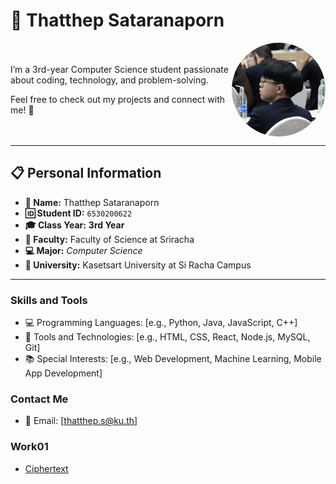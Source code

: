 # 🌟 Thatthep Sataranaporn  

<div style="display: flex; align-items: center; justify-content: space-between;">
  <div>
    <p>I’m a 3rd-year Computer Science student passionate about coding, technology, and problem-solving.</p>
    <p>Feel free to check out my projects and connect with me! 🚀</p>
  </div>
  <img src="img/image.jpeg" alt="Profile Picture" style="border-radius: 50%; width: 150px;">
</div>

---

## 📋 Personal Information  
- **👤 Name:** Thatthep Sataranaporn  
- **🆔 Student ID:** `6530200622`  
- **🎓 Class Year:** **3rd Year**  
- **🔬 Faculty:** Faculty of Science at Sriracha  
- **💻 Major:** *Computer Science* 
- **🏫 University:** Kasetsart University at Si Racha Campus

---

### Skills and Tools
- 💻 Programming Languages: [e.g., Python, Java, JavaScript, C++]
- 🔧 Tools and Technologies: [e.g., HTML, CSS, React, Node.js, MySQL, Git]
- 📚 Special Interests: [e.g., Web Development, Machine Learning, Mobile App Development]

### Contact Me
- 📧 Email: [thatthep.s@ku.th]

### Work01
- [Ciphertext](ciphertext)